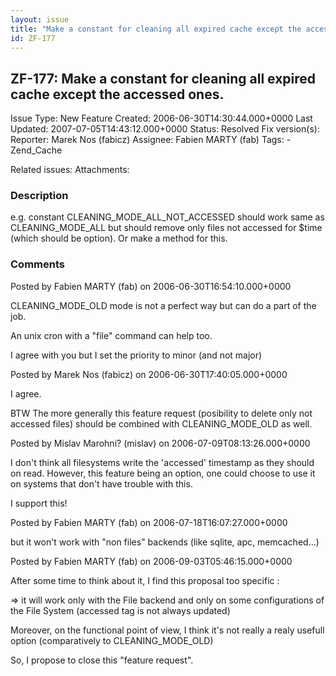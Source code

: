 ```yaml
---
layout: issue
title: "Make a constant for cleaning all expired cache except the accessed ones."
id: ZF-177
---
```


ZF-177: Make a constant for cleaning all expired cache except the accessed ones.
--------------------------------------------------------------------------------

 Issue Type: New Feature Created: 2006-06-30T14:30:44.000+0000 Last Updated: 2007-07-05T14:43:12.000+0000 Status: Resolved Fix version(s): 
 Reporter:  Marek Nos (fabicz)  Assignee:  Fabien MARTY (fab)  Tags: - Zend\_Cache
 
 Related issues: 
 Attachments: 
### Description

e.g. constant CLEANING\_MODE\_ALL\_NOT\_ACCESSED should work same as CLEANING\_MODE\_ALL but should remove only files not accessed for $time (which should be option). Or make a method for this.

 

 

### Comments

Posted by Fabien MARTY (fab) on 2006-06-30T16:54:10.000+0000

CLEANING\_MODE\_OLD mode is not a perfect way but can do a part of the job.

An unix cron with a "file" command can help too.

I agree with you but I set the priority to minor (and not major)

 

 

Posted by Marek Nos (fabicz) on 2006-06-30T17:40:05.000+0000

I agree.

BTW The more generally this feature request (posibility to delete only not accessed files) should be combined with CLEANING\_MODE\_OLD as well.

 

 

Posted by Mislav Marohni? (mislav) on 2006-07-09T08:13:26.000+0000

I don't think all filesystems write the 'accessed' timestamp as they should on read. However, this feature being an option, one could choose to use it on systems that don't have trouble with this.

I support this!

 

 

Posted by Fabien MARTY (fab) on 2006-07-18T16:07:27.000+0000

but it won't work with "non files" backends (like sqlite, apc, memcached...)

 

 

Posted by Fabien MARTY (fab) on 2006-09-03T05:46:15.000+0000

After some time to think about it, I find this proposal too specific :

=> it will work only with the File backend and only on some configurations of the File System (accessed tag is not always updated)

Moreover, on the functional point of view, I think it's not really a realy usefull option (comparatively to CLEANING\_MODE\_OLD)

So, I propose to close this "feature request".

 

 